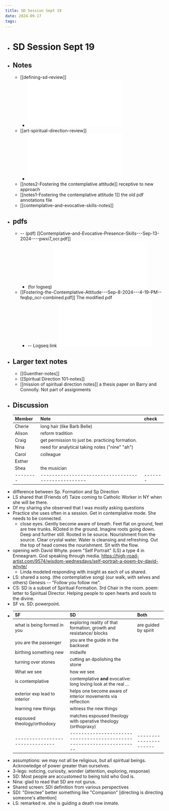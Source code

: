 ```yaml
---
title: SD Session Sept 19
date: 2024-09-17
tags: 
---
```


- # SD Session Sept 19
- ## Notes
	- [[defining-sd-review]]
		- ![Defining-Spiritual-Direction---Aug-25-2024---5-30-PM-o4qoj_ocr.pdf](assets/Defining-Spiritual-Direction---Aug-25-2024---5-30-PM-o4qoj_ocr_1726694506203_0.pdf)
	- [[art-spiritual-direction-review]]
		- ![Art-Of-Spiritual-Direction---Aug-15-2024---9-42-PM-gc8dx_ocr.pdf](assets/Art-Of-Spiritual-Direction---Aug-15-2024---9-42-PM-gc8dx_ocr_1726694560219_0.pdf)
	- [[notes2-Fostering the contemplative attitude]] receptive to new approach
	- [[notes1-Fostering the contemplative attitude 1]] the old pdf annotations file
	- [[contemplative-and-evocative-skills-notes]]
- ## pdfs
	- -- (pdf) [[Contemplative-and-Evocative-Presence-Skills---Sep-13-2024----pwxi7_ocr.pdf]]
		- (for logseq) ![Contemplative-and-Evocative-Presence-Skills---Sep-13-2024----pwxi7_ocr.pdf](assets/Contemplative-and-Evocative-Presence-Skills---Sep-13-2024----pwxi7_ocr_1726666647710_0.pdf)
	- [[Fostering-the-Contemplative-Attitude---Sep-8-2024---4-19-PM--feqbp_ocr-combined.pdf]] The modified pdf
		- -- Logseq link ![Fostering-the-Contemplative-Attitude---Sep-8-2024---4-19-PM--feqbp_ocr-combined.pdf](assets/Fostering-the-Contemplative-Attitude---Sep-8-2024---4-19-PM--feqbp_ocr-combined_1726666962404_0.pdf)
- ## Larger text notes
	- [[Guenther-notes]]
	- [[Spiritual Direction 101-notes]]
	- [[mission of spiritual direction notes]] a thesis paper on Barry and Connolly. Not part of assignments
- ## Discussion
  | Member | Note                                             | check |
  |--------|--------------------------------------------------|-------|
  | Cherie | long hair (like Barb Belle)                      |       |
  | Alison | reform tradition                                 |       |
  | Craig  | get permission to just be. practicing formation. |       |
  | Nina   | need for analytical taking notes ("nine" "ah")   |       |
  | Carol  | colleague                                        |       |
  | Esther |                                                  |       |
  | Shea   | the musician                                     |       |
  |--------|--------------------------------------------------|-------|
- difference between Sp. Formation and Sp Direction
- LS shared that (Friends of) Taize coming to Catholic Worker in NY when she will be there.
- Of my sharing she observed that I was mostly asking questions
- Practice she uses often in a session. Get in contemplative mode. She needs to be connected.
	- close eyes. Gently become aware of breath. Feet flat on ground, feet are tree trunks. ROoted in the ground.  Imagine roots going down.  Deep and further still. Rooted in lie source. Nourishment from the source. Clear crystal water.  Water is cleansing and refreshing. Out the top of head comes the nourishment. Sit with the flow.
- opening with David Whyte. poem "Self Portrait" (LS) a type 4 in Enneagram. God speaking through media. <https://high-road-artist.com/9574/wisdom-wednesdays/self-portrait-a-poem-by-david-whyte/>
	- Linda modeled responding with insight as each of us shared.
- LS: shared a song. (the contemplative song) (our walk, with selves and others) Genesis -- "Follow you follow me".
- CS: SD is a subset of Spiritual Formation. 3rd Chair in the room. poem: letter to Spiritual Director. Helping people to open hearts and souls to the divine.
- SF vs. SD: powerpoint.
- | SF                            | SD                                                                 | Both                 |
  |-------------------------------|--------------------------------------------------------------------|----------------------|
  | what is being formed in you   | exploring reality of that formation, growth and resistance/ blocks | are guided by spirit |
  | you are the passenger         | you are the guide in the backseat                                  |                      |
  | birthing something new        | midwife                                                            |                      |
  | turning over stones           | cutting an dpolishing the stone                                    |                      |
  | What we see                   | how we see                                                         |                      |
  | is contemplative              | contemplative **and** evocative: long loving look at the real …    |                      |
  | exterior exp lead to interior | helps one become aware of interior movements via reflection        |                      |
  | learning new things           | witness the new things                                             |                      |
  | espoused theology/orthodoxy   | matches espoused theology with operative theology (orthopraxy)     |                      |
  |-------------------------------|--------------------------------------------------------------------|----------------------|
- assumptions: we may not all be religious, but all spiritual beings. Acknowledge of power greater than ourselves.
- 3-legs: noticing, curiosity, wonder (attention, exploring, response)
- SD: Most people are accustomed to being told who God is.
- Nina: glad to read that SD are not gurus.
- Shared screen: SDI definition from various perspectives
- SDI: "Directee" better something like "Companion" [directing is directing someone's attention]
- LS: remarked re. she is guiding a death row inmate.